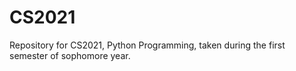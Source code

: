 # CS2021
Repository for CS2021, Python Programming, taken during the first semester of sophomore year.
